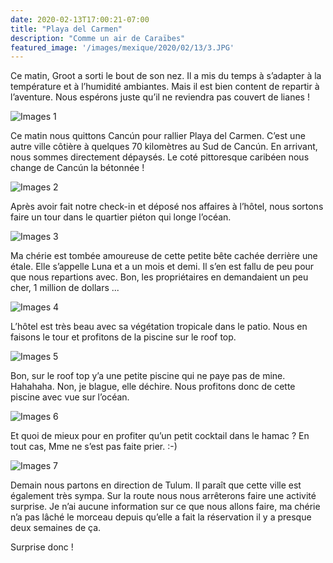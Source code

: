 ```yaml
---
date: 2020-02-13T17:00:21-07:00
title: "Playa del Carmen"
description: "Comme un air de Caraïbes"
featured_image: '/images/mexique/2020/02/13/3.JPG'
---
```


Ce matin, Groot a sorti le bout de son nez. Il a mis du temps à s’adapter à la température et à l’humidité ambiantes. Mais il est bien content de repartir à l’aventure. Nous espérons juste qu’il ne reviendra pas couvert de lianes !

![Images 1](/images/mexique/2020/02/13/1.JPG)

Ce matin nous quittons Cancún pour rallier Playa del Carmen. C’est une autre ville côtière à quelques 70 kilomètres au Sud de Cancún. En arrivant, nous sommes directement dépaysés. Le coté pittoresque caribéen nous change de Cancún la bétonnée !

![Images 2](/images/mexique/2020/02/13/2.JPG)

Après avoir fait notre check-in et déposé nos affaires à l’hôtel, nous sortons faire un tour dans le quartier piéton qui longe l’océan. 

![Images 3](/images/mexique/2020/02/13/3.JPG)

Ma chérie est tombée amoureuse de cette petite bête cachée derrière une étale. Elle s’appelle Luna et a un mois et demi. Il s’en est fallu de peu pour que nous repartions avec. Bon, les propriétaires en demandaient un peu cher, 1 million de dollars ...

![Images 4](/images/mexique/2020/02/13/4.JPG)

L’hôtel est très beau avec sa végétation tropicale dans le patio.  Nous en faisons le tour et profitons de la piscine sur le roof top. 

![Images 5](/images/mexique/2020/02/13/5.JPG)

Bon, sur le roof top y’a une petite piscine qui ne paye pas de mine. Hahahaha. Non, je blague, elle déchire. Nous profitons donc de cette piscine avec vue sur l’océan. 

![Images 6](/images/mexique/2020/02/13/6.JPG)

Et quoi de mieux pour en profiter qu’un petit cocktail dans le hamac ? En tout cas, Mme ne s’est pas faite prier. :-)

![Images 7](/images/mexique/2020/02/13/7.JPG)

Demain nous partons en direction de Tulum. Il paraît que cette ville est également très sympa. Sur la route nous nous arrêterons faire une activité surprise. Je n’ai aucune information sur ce que nous allons faire, ma chérie n’a pas lâché le morceau depuis qu’elle a fait la réservation il y a presque deux semaines de ça. 

Surprise donc !